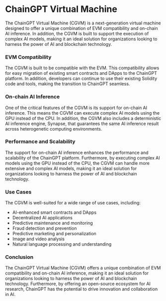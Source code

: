 # ChainGPT Virtual Machine

The ChainGPT Virtual Machine (CGVM) is a next-generation virtual machine designed to offer a unique combination of EVM compatibility and on-chain AI inference. In addition, the CGVM is built to support the execution of complex AI models, making it an ideal solution for organizations looking to harness the power of AI and blockchain technology.



### EVM Compatibility

The CGVM is built to be compatible with the EVM. This compatibility allows for easy migration of existing smart contracts and DApps to the ChainGPT platform. In addition, developers can continue to use their existing Solidity code and tools, making the transition to ChainGPT seamless.



### On-chain AI Inference

One of the critical features of the CGVM is its support for on-chain AI inference. This means the CGVM can execute complex AI models using the GPU instead of the CPU. In addition, the CGVM also includes a deterministic AI inference engine, Synapse, that guarantees the same AI inference result across heterogenetic computing environments.



### Performance and Scalability

The support for on-chain AI inference enhances the performance and scalability of the ChainGPT platform. Furthermore, by executing complex AI models using the GPU instead of the CPU, the CGVM can handle more extensive and complex AI models, making it an ideal solution for organizations looking to harness the power of AI and blockchain technology.



### Use Cases

The CGVM is well-suited for a wide range of use cases, including:

* AI-enhanced smart contracts and DApps
* Decentralized AI applications
* Predictive maintenance and monitoring
* Fraud detection and prevention
* Predictive marketing and personalization
* Image and video analysis
* Natural language processing and understanding



### Conclusion

The ChainGPT Virtual Machine (CGVM) offers a unique combination of EVM compatibility and on-chain AI inference, making it an ideal solution for organizations looking to harness the power of AI and blockchain technology. Furthermore, by offering an open-source ecosystem for AI research, ChainGPT has the potential to drive innovation and collaboration in AI.

